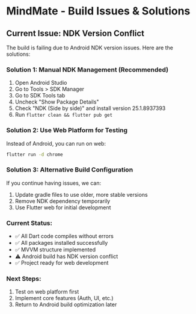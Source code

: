 # MindMate - Build Issues & Solutions

## Current Issue: NDK Version Conflict

The build is failing due to Android NDK version issues. Here are the solutions:

### Solution 1: Manual NDK Management (Recommended)
1. Open Android Studio
2. Go to Tools > SDK Manager
3. Go to SDK Tools tab
4. Uncheck "Show Package Details"
5. Check "NDK (Side by side)" and install version 25.1.8937393
6. Run `flutter clean && flutter pub get`

### Solution 2: Use Web Platform for Testing
Instead of Android, you can run on web:
```bash
flutter run -d chrome
```

### Solution 3: Alternative Build Configuration
If you continue having issues, we can:
1. Update gradle files to use older, more stable versions
2. Remove NDK dependency temporarily
3. Use Flutter web for initial development

### Current Status:
- ✅ All Dart code compiles without errors
- ✅ All packages installed successfully
- ✅ MVVM structure implemented
- ⚠️ Android build has NDK version conflict
- ✅ Project ready for web development

### Next Steps:
1. Test on web platform first
2. Implement core features (Auth, UI, etc.)
3. Return to Android build optimization later